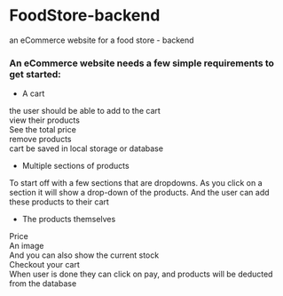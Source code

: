 # FoodStore-backend
an eCommerce website for a food store - backend

### An eCommerce website needs a few simple requirements to get started: 
- A cart

the user should be able to add to the cart  
view their products  
See the total price  
remove products  
cart be saved in local storage or database  

- Multiple sections of products 

To start off with a few sections that are dropdowns. As you click on a section it will show a drop-down of the products. And the user can add these products to their cart

- The products themselves 

Price  
An image  
And you can also show the current stock  
Checkout your cart  
When user is done they can click on pay, and products will be deducted from the database  
